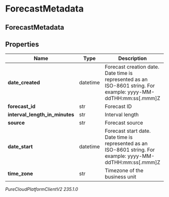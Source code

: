 # ForecastMetadata

## ForecastMetadata

## Properties

|Name | Type | Description | Notes|
|------------ | ------------- | ------------- | -------------|
| **date_created** | datetime | Forecast creation date. Date time is represented as an ISO-8601 string. For example: yyyy-MM-ddTHH:mm:ss[.mmm]Z | [optional] |
| **forecast_id** | str | Forecast ID | [optional] |
| **interval_length_in_minutes** | str | Interval length | [optional] |
| **source** | str | Forecast source | [optional] |
| **date_start** | datetime | Forecast start date. Date time is represented as an ISO-8601 string. For example: yyyy-MM-ddTHH:mm:ss[.mmm]Z | [optional] |
| **time_zone** | str | Timezone of the business unit | [optional] |



_PureCloudPlatformClientV2 235.1.0_
